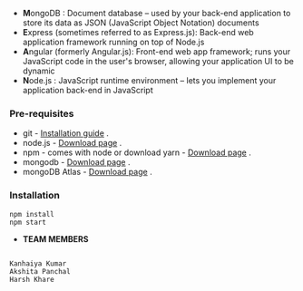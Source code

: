 - **M**ongoDB : Document database – used by your back-end application to store its data as JSON (JavaScript Object Notation) documents
- **E**xpress (sometimes referred to as Express.js): Back-end web application framework running on top of Node.js
- **A**ngular (formerly Angular.js): Front-end web app framework; runs your JavaScript code in the user's browser, allowing your application UI to be dynamic
- **N**ode.js : JavaScript runtime environment – lets you implement your application back-end in JavaScript
### Pre-requisites
* git - [Installation guide](https://www.atlassian.com/git/tutorials/install-git) .  
* node.js - [Download page](https://nodejs.org/en/download/) .  
* npm - comes with node or download yarn - [Download page](https://yarnpkg.com/lang/en/docs/install) .  
* mongodb - [Download page](https://www.mongodb.com/download-center/community) .  
* mongoDB Atlas - [Download page](https://www.mongodb.com/cloud/atlas) . 
### Installation 
``` 
npm install
npm start 
```

- **TEAM MEMBERS**
``` 
 
Kanhaiya Kumar 
Akshita Panchal
Harsh Khare

``` 
